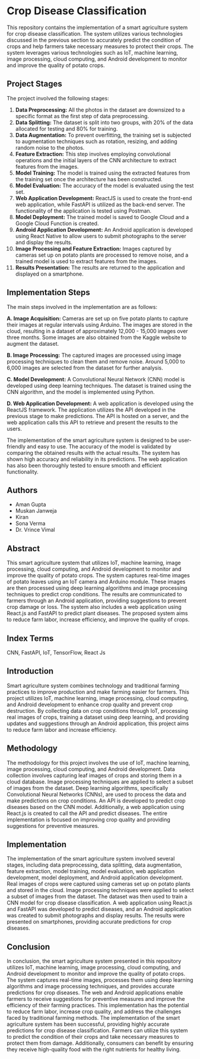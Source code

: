 # Crop Disease Classification

This repository contains the implementation of a smart agriculture system for crop disease classification. The system utilizes various technologies discussed in the previous section to accurately predict the condition of crops and help farmers take necessary measures to protect their crops. The system leverages various technologies such as IoT, machine learning, image processing, cloud computing, and Android development to monitor and improve the quality of potato crops.


## Project Stages

The project involved the following stages:

1. **Data Preprocessing:** All the photos in the dataset are downsized to a specific format as the first step of data preprocessing.
2. **Data Splitting:** The dataset is split into two groups, with 20% of the data allocated for testing and 80% for training.
3. **Data Augmentation:** To prevent overfitting, the training set is subjected to augmentation techniques such as rotation, resizing, and adding random noise to the photos.
4. **Feature Extraction:** This step involves employing convolutional operations and the initial layers of the CNN architecture to extract features from the images.
5. **Model Training:** The model is trained using the extracted features from the training set once the architecture has been constructed.
6. **Model Evaluation:** The accuracy of the model is evaluated using the test set.
7. **Web Application Development:** ReactJS is used to create the front-end web application, while FastAPI is utilized as the back-end server. The functionality of the application is tested using Postman.
8. **Model Deployment:** The trained model is saved to Google Cloud and a Google Cloud Function is created.
9. **Android Application Development:** An Android application is developed using React Native to allow users to submit photographs to the server and display the results.
10. **Image Processing and Feature Extraction:** Images captured by cameras set up on potato plants are processed to remove noise, and a trained model is used to extract features from the images.
11. **Results Presentation:** The results are returned to the application and displayed on a smartphone.

## Implementation Steps

The main steps involved in the implementation are as follows:

**A. Image Acquisition:** Cameras are set up on five potato plants to capture their images at regular intervals using Arduino. The images are stored in the cloud, resulting in a dataset of approximately 12,000 - 15,000 images over three months. Some images are also obtained from the Kaggle website to augment the dataset.

**B. Image Processing:** The captured images are processed using image processing techniques to clean them and remove noise. Around 5,000 to 6,000 images are selected from the dataset for further analysis.

**C. Model Development:** A Convolutional Neural Network (CNN) model is developed using deep learning techniques. The dataset is trained using the CNN algorithm, and the model is implemented using Python.

**D. Web Application Development:** A web application is developed using the ReactJS framework. The application utilizes the API developed in the previous stage to make predictions. The API is hosted on a server, and the web application calls this API to retrieve and present the results to the users.

The implementation of the smart agriculture system is designed to be user-friendly and easy to use. The accuracy of the model is validated by comparing the obtained results with the actual results. The system has shown high accuracy and reliability in its predictions. The web application has also been thoroughly tested to ensure smooth and efficient functionality.

## Authors

- Aman Gupta
- Muskan Janweja
- Kiran
- Sona Verma
- Dr. Vrince Vimal

## Abstract

This smart agriculture system that utilizes IoT, machine learning, image processing, cloud computing, and Android development to monitor and improve the quality of potato crops. The system captures real-time images of potato leaves using an IoT camera and Arduino module. These images are then processed using deep learning algorithms and image processing techniques to predict crop conditions. The results are communicated to farmers through an Android application, providing suggestions to prevent crop damage or loss. The system also includes a web application using React.js and FastAPI to predict plant diseases. The proposed system aims to reduce farm labor, increase efficiency, and improve the quality of crops.

## Index Terms

CNN, FastAPI, IoT, TensorFlow, React Js


## Introduction

Smart agriculture system combines technology and traditional farming practices to improve production and make farming easier for farmers. This project utilizes IoT, machine learning, image processing, cloud computing, and Android development to enhance crop quality and prevent crop destruction. By collecting data on crop conditions through IoT, processing real images of crops, training a dataset using deep learning, and providing updates and suggestions through an Android application, this project aims to reduce farm labor and increase efficiency.

## Methodology

The methodology for this project involves the use of IoT, machine learning, image processing, cloud computing, and Android development. Data collection involves capturing leaf images of crops and storing them in a cloud database. Image processing techniques are applied to select a subset of images from the dataset. Deep learning algorithms, specifically Convolutional Neural Networks (CNNs), are used to process the data and make predictions on crop conditions. An API is developed to predict crop diseases based on the CNN model. Additionally, a web application using React.js is created to call the API and predict diseases. The entire implementation is focused on improving crop quality and providing suggestions for preventive measures.

## Implementation

The implementation of the smart agriculture system involved several stages, including data preprocessing, data splitting, data augmentation, feature extraction, model training, model evaluation, web application development, model deployment, and Android application development. Real images of crops were captured using cameras set up on potato plants and stored in the cloud. Image processing techniques were applied to select a subset of images from the dataset. The dataset was then used to train a CNN model for crop disease classification. A web application using React.js and FastAPI was developed to predict diseases, and an Android application was created to submit photographs and display results. The results were presented on smartphones, providing accurate predictions for crop diseases.

## Conclusion

In conclusion, the smart agriculture system presented in this repository utilizes IoT, machine learning, image processing, cloud computing, and Android development to monitor and improve the quality of potato crops. The system captures real-time images, processes them using deep learning algorithms and image processing techniques, and provides accurate predictions for crop diseases. The web and Android applications enable farmers to receive suggestions for preventive measures and improve the efficiency of their farming practices. This implementation has the potential to reduce farm labor, increase crop quality, and address the challenges faced by traditional farming methods.
The implementation of the smart agriculture system has been successful, providing highly accurate predictions for crop disease classification. Farmers can utilize this system to predict the condition of their crops and take necessary measures to protect them from damage. Additionally, consumers can benefit by ensuring they receive high-quality food with the right nutrients for healthy living.


